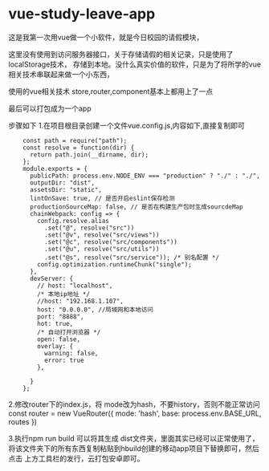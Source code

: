 # vue-study-leave-app
这是我第一次用vue做一个小软件，就是今日校园的请假模块，

这里没有使用到访问服务器接口，关于存储请假的相关记录，只是使用了localStorage技术，
存储到本地。没什么真实价值的软件，只是为了将所学的vue相关技术串联起来做一个小东西，

使用的vue相关技术 store,router,component基本上都用上了一点




最后可以打包成为一个app

步骤如下
1.在项目根目录创建一个文件vue.config.js,内容如下,直接复制即可
```
    const path = require("path");
    const resolve = function(dir) {
      return path.join(__dirname, dir);
    };
    module.exports = {
      publicPath: process.env.NODE_ENV === "production" ? "./" : "./",
      outputDir: "dist",
      assetsDir: "static",
      lintOnSave: true, // 是否开启eslint保存检测
      productionSourceMap: false, // 是否在构建生产包时生成sourcdeMap
      chainWebpack: config => {
        config.resolve.alias
          .set("@", resolve("src"))
          .set("@v", resolve("src/views"))
          .set("@c", resolve("src/components"))
          .set("@u", resolve("src/utils"))
          .set("@s", resolve("src/service")); /* 别名配置 */
        config.optimization.runtimeChunk("single");
      },
      devServer: {
        // host: "localhost",
        /* 本地ip地址 */
        //host: "192.168.1.107",
        host: "0.0.0.0", //局域网和本地访问
        port: "8888",
        hot: true,
        /* 自动打开浏览器 */
        open: false,
        overlay: {
          warning: false,
          error: true
        },

      }
    };
```

2.修改router下的index.js，将 mode改为hash，不要history，否则不能正常访问
const router = new VueRouter({
  mode: 'hash',
  base: process.env.BASE_URL,
  routes
})

3.执行npm run build  可以将其生成 dist文件夹，里面其实已经可以正常使用了，
将该文件夹下的所有东西复制粘贴到hbuild创建的移动app项目下替换即可，然后点击
上方工具栏的发行，云打包安卓即可。

